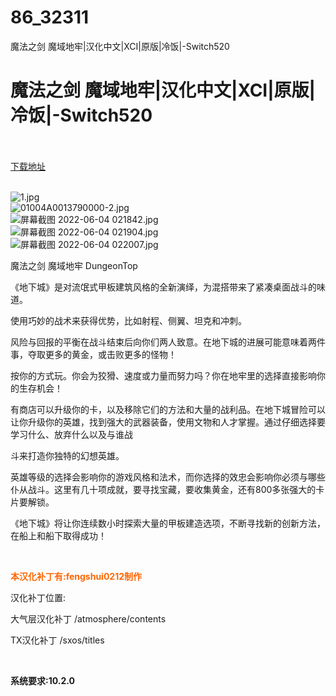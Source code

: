 # 86_32311
魔法之剑 魔域地牢|汉化中文|XCI|原版|冷饭|-Switch520
# 魔法之剑 魔域地牢|汉化中文|XCI|原版|冷饭|-Switch520
 <br/></br>
[下载地址](https://www.switch520.cc/article/32311 "下载地址")
<br/></br>

<p><img title="1.jpg" src="https://www.switch520.cc/muke_img/2022_06_04_93ac7088063da.jpg" alt="1.jpg"><br>
<img title="01004A0013790000-2.jpg" src="https://www.switch520.cc/muke_img/2022_06_04_e6cdd60fbe604.jpg" alt="01004A0013790000-2.jpg"><br>
<img title="屏幕截图 2022-06-04 021842.jpg" src="https://www.switch520.cc/muke_img/2022_06_04_eec216d5816c5.jpg" alt="屏幕截图 2022-06-04 021842.jpg"><br>
<img title="屏幕截图 2022-06-04 021904.jpg" src="https://www.switch520.cc/muke_img/2022_06_04_4561e7c9f9d93.jpg" alt="屏幕截图 2022-06-04 021904.jpg"><br>
<img title="屏幕截图 2022-06-04 022007.jpg" src="https://www.switch520.cc/muke_img/2022_06_04_affeec1ce379d.jpg" alt="屏幕截图 2022-06-04 022007.jpg"></p>
<p>魔法之剑 魔域地牢 DungeonTop</p>
<p>《地下城》是对流氓式甲板建筑风格的全新演绎，为混搭带来了紧凑桌面战斗的味道。</p>
<p>使用巧妙的战术来获得优势，比如射程、侧翼、坦克和冲刺。</p>
<p>风险与回报的平衡在战斗结束后向你们两人致意。在地下城的进展可能意味着两件事，夺取更多的黄金，或击败更多的怪物！</p>
<p>按你的方式玩。你会为狡猾、速度或力量而努力吗？你在地牢里的选择直接影响你的生存机会！</p>
<p>有商店可以升级你的卡，以及移除它们的方法和大量的战利品。在地下城冒险可以让你升级你的英雄，找到强大的武器装备，使用文物和人才掌握。通过仔细选择要学习什么、放弃什么以及与谁战</p>
<p>斗来打造你独特的幻想英雄。</p>
<p>英雄等级的选择会影响你的游戏风格和法术，而你选择的效忠会影响你必须与哪些仆从战斗。这里有几十项成就，要寻找宝藏，要收集黄金，还有800多张强大的卡片要解锁。</p>
<p>《地下城》将让你连续数小时探索大量的甲板建造选项，不断寻找新的创新方法，在船上和船下取得成功！</p>
<p>&nbsp;</p>
<p><span style="color: #ff6600;"><strong>本汉化补丁有:fengshui0212制作</strong></span></p>
<p>汉化补丁位置:</p>
<p>大气层汉化补丁 /atmosphere/contents</p>
<p>TX汉化补丁 /sxos/titles</p>
<p>&nbsp;</p>
<p><strong>系统要求:10.2.0</strong></p>



